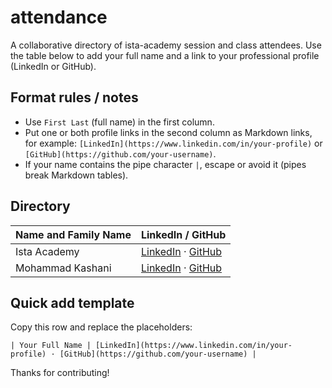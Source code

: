 # attendance

A collaborative directory of ista-academy session and class attendees. Use the table below to add your full name and a link to your professional profile (LinkedIn or GitHub).

## Format rules / notes

- Use `First Last` (full name) in the first column.
- Put one or both profile links in the second column as Markdown links, for example: `[LinkedIn](https://www.linkedin.com/in/your-profile)` or `[GitHub](https://github.com/your-username)`.
- If your name contains the pipe character `|`, escape or avoid it (pipes break Markdown tables).

## Directory

| Name and Family Name | LinkedIn / GitHub |
| --- | --- |
| Ista Academy | [LinkedIn](https://www.linkedin.com/school/istaacademy) · [GitHub](https://github.com/ista-academy) |
| Mohammad Kashani | [LinkedIn](https://www.linkedin.com/in/your-profile) · [GitHub](https://github.com/your-username) |

## Quick add template

Copy this row and replace the placeholders:

`| Your Full Name | [LinkedIn](https://www.linkedin.com/in/your-profile) · [GitHub](https://github.com/your-username) |`


Thanks for contributing!
